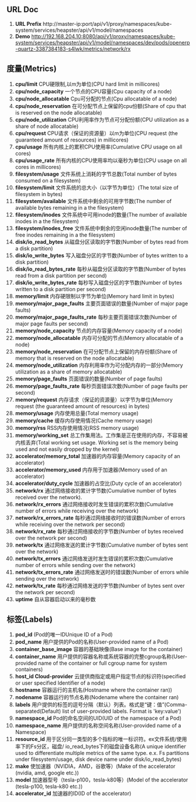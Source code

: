 ## URL Doc
1. **URL Prefix** http://master-ip:port/api/v1/proxy/namespaces/kube-system/services/heapster/api/v1/model/namespaces
2. **Demo** http://192.168.204.10:8080/api/v1/proxy/namespaces/kube-system/services/heapster/api/v1/model/namespaces/dev/pods/openerp-quartz-3387384183-s4lwk/metrics/network/rx

## 度量(Metrics)
01. **cpu/limit**	CPU硬限制,以m为单位(CPU hard limit in millicores)
02. **cpu/node_capacity**	一个节点的CPU容量(Cpu capacity of a node)
03. **cpu/node_allocatable**	Cpu可分配的节点(Cpu allocatable of a node)
04. **cpu/node_reservation**	在可分配节点上保留的cpu份额(Share of cpu that is reserved on the node allocatable)
05. **cpu/node_utilization**	CPU利用率作为节点可分配份额(CPU utilization as a share of node allocatable)
06. **cpu/request**	CPU请求（保证的资源量）以m为单位(CPU request (the guaranteed amount of resources) in millicores)
07. **cpu/usage**	所有内核上的累积CPU使用率(Cumulative CPU usage on all cores)
08. **cpu/usage_rate**	所有内核的CPU使用率均以毫秒为单位(CPU usage on all cores in millicores)
09. **filesystem/usage**	文件系统上消耗的字节总数(Total number of bytes consumed on a filesystem)
10. **filesystem/limit**	文件系统的总大小（以字节为单位）(The total size of filesystem in bytes)
11. **filesystem/available**	文件系统中剩余的可用字节数(The number of available bytes remaining in a the filesystem)
12. **filesystem/inodes**	文件系统中可用inode的数量(The number of available inodes in a the filesystem)
13. **filesystem/inodes_free**	文件系统中剩余的空闲inode数量(The number of free inodes remaining in a the filesystem)
14. **disk/io_read_bytes**	从磁盘分区读取的字节数(Number of bytes read from a disk partition)
15. **disk/io_write_bytes**	写入磁盘分区的字节数(Number of bytes written to a disk partition)
16. **disk/io_read_bytes_rate**	每秒从磁盘分区读取的字节数(Number of bytes read from a disk partition per second)
17. **disk/io_write_bytes_rate**	每秒写入磁盘分区的字节数(Number of bytes written to a disk partition per second)
18. **memory/limit**	内存硬限制以字节为单位(Memory hard limit in bytes)
19. **memory/major_page_faults**	主要页面错误的数量(Number of major page faults)
20. **memory/major_page_faults_rate**	每秒主要页面错误次数(Number of major page faults per second)
21. **memory/node_capacity**	节点的内存容量(Memory capacity of a node)
22. **memory/node_allocatable**	内存可分配的节点(Memory allocatable of a node)
23. **memory/node_reservation**	在可分配节点上保留的内存份额(Share of memory that is reserved on the node allocatable)
24. **memory/node_utilization**	内存利用率作为可分配内存的一部分(Memory utilization as a share of memory allocatable)
25. **memory/page_faults**	页面错误的数量(Number of page faults)
26. **memory/page_faults_rate**	每秒页面错误次数(Number of page faults per second)
27. **memory/request**	内存请求（保证的资源量）以字节为单位(Memory request (the guaranteed amount of resources) in bytes)
28. **memory/usage**	内存使用总量(Total memory usage)
29. **memory/cache**	缓存内存使用情况(Cache memory usage)
30. **memory/rss**	RSS内存使用情况(RSS memory usage)
31. **memory/working_set**	总工作集用法。工作集是正在使用的内存，不容易被内核丢弃(Total working set usage. Working set is the memory being used and not easily dropped by the kernel)
32. **accelerator/memory_total**	加速器的内存容量(Memory capacity of an accelerator)
33. **accelerator/memory_used**	内存用于加速器(Memory used of an accelerator)
34. **accelerator/duty_cycle**	加速器的占空比(Duty cycle of an accelerator)
35. **network/rx**	通过网络接收的累计字节数(Cumulative number of bytes received over the network).
36. **network/rx_errors**	通过网络接收时发生错误的累积次数(Cumulative number of errors while receiving over the network)
37. **network/rx_errors_rate**	每秒通过网络接收时的错误数(Number of errors while receiving over the network per second)
38. **network/rx_rate**	每秒通过网络接收的字节数(Number of bytes received over the network per second)
39. **network/tx**	通过网络发送的累计字节数(Cumulative number of bytes sent over the network)
40. **network/tx_errors**	通过网络发送时发生错误的累积次数(Cumulative number of errors while sending over the network)
41. **network/tx_errors_rate**	通过网络发送时的错误数(Number of errors while sending over the network)
42. **network/tx_rate**	每秒通过网络发送的字节数(Number of bytes sent over the network per second)
43. **uptime** 自从容器启动以来的毫秒数

## 标签(Labels)
01. **pod_id**	(Pod的唯一IDUnique ID of a Pod)
02. **pod_name**	用户提供的Pod的名称(User-provided name of a Pod)
03. **container_base_image**	容器的基础映像(Base image for the container)
04. **container_name**	用户提供的容器名称或系统容器的完整cgroup名称(User-provided name of the container or full cgroup name for system containers)
05. **host_id	Cloud-provider** 云提供商指定或用户指定节点的标识符(specified or user specified Identifier of a node)
06. **hostname**	容器运行的主机名(Hostname where the container ran))
07. **nodename**	容器运行的节点名称(Nodename where the container ran)
08. **labels**	用户提供的标签的逗号分隔（默认）列表。格式是“键：值”(Comma-separated(Default) list of user-provided labels. Format is 'key:value')
09. **namespace_id**	Pod的命名空间的UID(UID of the namespace of a Pod)
10. **namespace_name**	用户提供的名称空间名称(User-provided name of a Namespace)
11. **resource_id**	用于区分同一类型的多个指标的唯一标识符。ex文件系统/使用率下的Fs分区，磁盘/ io_read_bytes下的磁盘设备名称(A unique identifier used to differentiate multiple metrics of the same type. e.x. Fs partitions under filesystem/usage, disk device name under disk/io_read_bytes)
12. **make**	使加速器（NVIDIA，AMD，谷歌等）(Make of the accelerator (nvidia, amd, google etc.))
13. **model**	加速器型号（tesla-p100，tesla-k80等）(Model of the accelerator (tesla-p100, tesla-k80 etc.))
14. **accelerator_id**	加速器的ID(ID of the accelerator)
